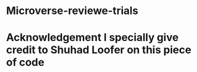 # Microverse-reviewe-trials

# Acknowledgement I specially give credit to Shuhad Loofer on this piece of code